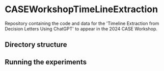 # CASEWorkshopTimeLineExtraction
Repository containing the code and data for the 'Timeline Extraction from Decision Letters Using ChatGPT' to appear in the 2024 CASE Workshop.

## Directory structure

## Running the experiments
